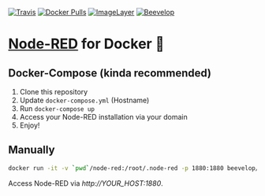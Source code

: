 [![Travis](https://img.shields.io/travis/beevelop/docker-node-red.svg?style=flat-square)](https://travis-ci.org/beevelop/docker-node-red)
[![Docker Pulls](https://img.shields.io/docker/pulls/beevelop/node-red.svg?style=flat-square)](https://links.beevelop.com/d-node-red)
[![ImageLayer](https://badge.imagelayers.io/beevelop/node-red:latest.svg)](https://imagelayers.io/?images=beevelop/node-red:latest)
[![Beevelop](https://links.beevelop.com/honey-badge)](https://beevelop.com)

# [Node-RED](http://nodered.org/) for Docker :whale:

## Docker-Compose (kinda recommended)
1. Clone this repository
2. Update `docker-compose.yml` (Hostname)
3. Run `docker-compose up`
4. Access your Node-RED installation via your domain
5. Enjoy!

## Manually
```bash
docker run -it -v `pwd`/node-red:/root/.node-red -p 1880:1880 beevelop/node-red
```

Access Node-RED via *http://YOUR_HOST:1880*.
